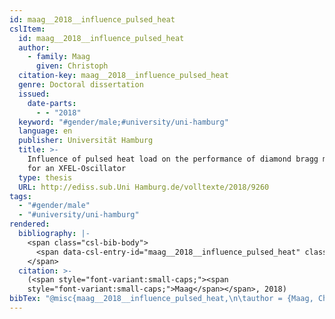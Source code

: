 ```yaml
---
id: maag__2018__influence_pulsed_heat
cslItem:
  id: maag__2018__influence_pulsed_heat
  author:
    - family: Maag
      given: Christoph
  citation-key: maag__2018__influence_pulsed_heat
  genre: Doctoral dissertation
  issued:
    date-parts:
      - - "2018"
  keyword: "#gender/male;#university/uni-hamburg"
  language: en
  publisher: Universität Hamburg
  title: >-
    Influence of pulsed heat load on the performance of diamond bragg mirrors
    for an XFEL-Oscillator
  type: thesis
  URL: http://ediss.sub.Uni Hamburg.de/volltexte/2018/9260
tags:
  - "#gender/male"
  - "#university/uni-hamburg"
rendered:
  bibliography: |-
    <span class="csl-bib-body">
      <span data-csl-entry-id="maag__2018__influence_pulsed_heat" class="csl-entry"><span class='author-bib'>Maag</span>. <span class='date-bib'>(2018)</span>. <span class='title'><i><b><span style="font-style:normal;">Influence of pulsed heat load on the performance of diamond bragg mirrors for an XFEL-Oscillator</span></b></i></span> [Doctoral dissertation, Universität Hamburg]. <span class='URL'><a href='http://ediss.sub.Uni'>LINK</a> Hamburg.de/volltexte/2018/9260</span></span>
    </span>
  citation: >-
    (<span style="font-variant:small-caps;"><span
    style="font-variant:small-caps;">Maag</span></span>, 2018)
bibTex: "@misc{maag__2018__influence_pulsed_heat,\n\tauthor = {Maag, Christoph},\n\tyear = {2018},\n\tschool = {Universit{\\\" a}t Hamburg},\n\ttitle = {Influence of pulsed heat load on the performance of diamond bragg mirrors for an {XFEL}-{Oscillator}},\n\ttype = {Doctoral dissertation},\n\turl = {http://ediss.sub.Uni Hamburg.de/volltexte/2018/9260},\n}\n\n"
---
```

